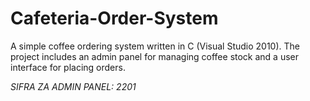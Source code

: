 # Cafeteria-Order-System
A simple coffee ordering system written in C (Visual Studio 2010). The project includes an admin panel for managing coffee stock and a user interface for placing orders.

*SIFRA ZA ADMIN PANEL: 2201*
